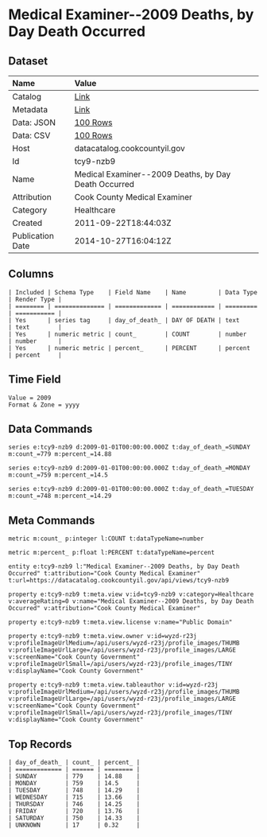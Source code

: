 # Medical Examiner--2009 Deaths, by Day Death Occurred

## Dataset

| Name | Value |
| :--- | :---- |
| Catalog | [Link](https://catalog.data.gov/dataset/medical-examiner-2009-deaths-by-day-death-occurred-a4998) |
| Metadata | [Link](https://datacatalog.cookcountyil.gov/api/views/tcy9-nzb9) |
| Data: JSON | [100 Rows](https://datacatalog.cookcountyil.gov/api/views/tcy9-nzb9/rows.json?max_rows=100) |
| Data: CSV | [100 Rows](https://datacatalog.cookcountyil.gov/api/views/tcy9-nzb9/rows.csv?max_rows=100) |
| Host | datacatalog.cookcountyil.gov |
| Id | tcy9-nzb9 |
| Name | Medical Examiner--2009 Deaths, by Day Death Occurred |
| Attribution | Cook County Medical Examiner |
| Category | Healthcare |
| Created | 2011-09-22T18:44:03Z |
| Publication Date | 2014-10-27T16:04:12Z |

## Columns

```ls
| Included | Schema Type    | Field Name    | Name         | Data Type | Render Type |
| ======== | ============== | ============= | ============ | ========= | =========== |
| Yes      | series tag     | day_of_death_ | DAY OF DEATH | text      | text        |
| Yes      | numeric metric | count_        | COUNT        | number    | number      |
| Yes      | numeric metric | percent_      | PERCENT      | percent   | percent     |
```

## Time Field

```ls
Value = 2009
Format & Zone = yyyy
```

## Data Commands

```ls
series e:tcy9-nzb9 d:2009-01-01T00:00:00.000Z t:day_of_death_=SUNDAY m:count_=779 m:percent_=14.88

series e:tcy9-nzb9 d:2009-01-01T00:00:00.000Z t:day_of_death_=MONDAY m:count_=759 m:percent_=14.5

series e:tcy9-nzb9 d:2009-01-01T00:00:00.000Z t:day_of_death_=TUESDAY m:count_=748 m:percent_=14.29
```

## Meta Commands

```ls
metric m:count_ p:integer l:COUNT t:dataTypeName=number

metric m:percent_ p:float l:PERCENT t:dataTypeName=percent

entity e:tcy9-nzb9 l:"Medical Examiner--2009 Deaths, by Day Death Occurred" t:attribution="Cook County Medical Examiner" t:url=https://datacatalog.cookcountyil.gov/api/views/tcy9-nzb9

property e:tcy9-nzb9 t:meta.view v:id=tcy9-nzb9 v:category=Healthcare v:averageRating=0 v:name="Medical Examiner--2009 Deaths, by Day Death Occurred" v:attribution="Cook County Medical Examiner"

property e:tcy9-nzb9 t:meta.view.license v:name="Public Domain"

property e:tcy9-nzb9 t:meta.view.owner v:id=wyzd-r23j v:profileImageUrlMedium=/api/users/wyzd-r23j/profile_images/THUMB v:profileImageUrlLarge=/api/users/wyzd-r23j/profile_images/LARGE v:screenName="Cook County Government" v:profileImageUrlSmall=/api/users/wyzd-r23j/profile_images/TINY v:displayName="Cook County Government"

property e:tcy9-nzb9 t:meta.view.tableauthor v:id=wyzd-r23j v:profileImageUrlMedium=/api/users/wyzd-r23j/profile_images/THUMB v:profileImageUrlLarge=/api/users/wyzd-r23j/profile_images/LARGE v:screenName="Cook County Government" v:profileImageUrlSmall=/api/users/wyzd-r23j/profile_images/TINY v:displayName="Cook County Government"
```

## Top Records

```ls
| day_of_death_ | count_ | percent_ | 
| ============= | ====== | ======== | 
| SUNDAY        | 779    | 14.88    | 
| MONDAY        | 759    | 14.5     | 
| TUESDAY       | 748    | 14.29    | 
| WEDNESDAY     | 715    | 13.66    | 
| THURSDAY      | 746    | 14.25    | 
| FRIDAY        | 720    | 13.76    | 
| SATURDAY      | 750    | 14.33    | 
| UNKNOWN       | 17     | 0.32     | 
```